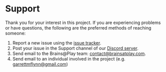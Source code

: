 
# Support

Thank you for your interest in this project.  If you are experiencing problems or have questions, the following are the preferred methods of reaching someone:

1. Report a new issue using the [issue tracker](https://github.com/brainsatplay/template/issues).
2. Post your issue in the Support channel of our [Discord server](https://discord.gg/bbDRSaAmpN).
3. Send email to the Brains@Play team: [contact@brainsatplay.com](mailto:contact@brainsatplay.com).
4. Send email to an individual involved in the project (e.g. [garrettmflynn@gmail.com](mailto:garrettmflynn@gmail.com))